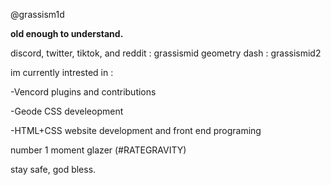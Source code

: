 @grassism1d

**old enough to understand.**

discord, twitter, tiktok, and reddit : grassismid
geometry dash : grassismid2

im  currently intrested in :

-Vencord plugins and contributions

-Geode CSS develeopment

-HTML+CSS website development and front end programing

number 1 moment glazer (#RATEGRAVITY)

stay safe, god bless.
